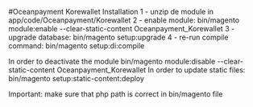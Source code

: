 #Oceanpayment Korewallet
Installation
1 - unzip de module in app/code/Oceanpayment/Korewallet
2 - enable module: bin/magento module:enable --clear-static-content Oceanpayment_Korewallet
3 - upgrade database: bin/magento setup:upgrade
4 - re-run compile command: bin/magento setup:di:compile

In order to deactivate the module bin/magento module:disable --clear-static-content Oceanpayment_Korewallet
In order to update static files: bin/magento setup:static-content:deploy

Important: make sure that php path is correct in bin/magento file
